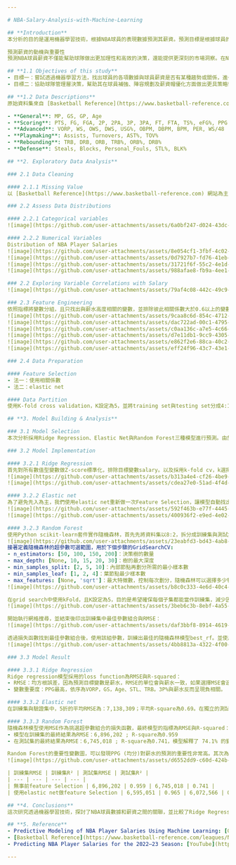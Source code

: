 ```yaml
---

# NBA-Salary-Analysis-with-Machine-Learning

## **Introduction**
本分析的目的是運用機器學習技術，根據NBA球員的表現數據預測其薪資。預測目標是根據球員的比賽統計數據，如得分、助攻、籃板等，來估算其薪資。

預測薪資的動機與重要性
預測NBA球員薪資不僅能幫助球隊做出更加理性和高效的決策，還能提供更深刻的市場洞察。在NBA這樣的高競爭、高薪資的聯賽中，薪資空間（cap room）和第一層奢侈稅線（the first apron）也是影響薪資結構的一個關鍵因素，因為球隊如果超過這一線，將面臨更多的財務限制和競爭壓力。因此，精確預測薪資對球隊非常重要。薪資專家（cap experts）在NBA球隊中扮演著至關重要的角色，他們專門負責制定薪資策略，確保球隊能夠在不違反聯盟規定的情況下，盡可能優化薪資結構。

## **1.1 Objectives of this study**
- 目標一：嘗試透過機器學習方法，找出球員的各項數據與球員薪資是否有某種趨勢或關係，進一步分析球員市場。
- 目標二：協助球隊管理層決策，幫助其在球員補強、陣容規劃及薪資帽優化方面做出更具策略性的決策。

## **1.2 Data Descriptions**
原始資料集來自 [Basketball Reference](https://www.basketball-reference.com/)，提供了 NBA 球員整個 2023/2024 賽季的綜合表現統計數據，包括一般數據與進階數據，加上自己爬蟲 [Hoop](https://hoop)。原始資料集的欄位有572筆，刪除24/25沒有薪水的球員後，最終包含426筆，其中包括51個變數，其中有3個categorical variable以及48個numerical variables。Response variable 為薪資，相較於期中報告，本次新增了球員進階數據，包括VORP、WS、OWS等。此處將變數以功能形式分組，劃分為：

- **General**: MP, GS, GP, Age
- **Scoring**: PTS, FG, FGA, 2P, 2PA, 3P, 3PA, FT, FTA, TS%, eFG%, PPG
- **Advanced**: VORP, WS, OWS, DWS, USG%, OBPM, DBPM, BPM, PER, WS/48
- **Playmaking**: Assists, Turnovers, AST%, TOV%
- **Rebounding**: TRB, DRB, ORB, TRB%, ORB%, DRB%
- **Defense**: Steals, Blocks, Personal_Fouls, STL%, BLK%

## **2. Exploratory Data Analysis**

### 2.1 Data Cleaning

#### 2.1.1 Missing Value
以 [Basketball Reference](https://www.basketball-reference.com) 網站為主，Kaggle資料集為輔，比對有薪水的球員。且如果球員在賽季中有轉隊紀錄，將會保留球員在兩個隊伍中的數據。約有100個球員在24/25賽季沒有薪水紀錄，可能未獲得報價或合約，因此將這些球員剔除。

### 2.2 Assess Data Distributions

#### 2.2.1 Categorical variables
![image](https://github.com/user-attachments/assets/6a0bf247-d024-43dc-8fe3-1d49f8c1d4a2)

#### 2.2.2 Numerical Variables
Distribution of NBA Player Salaries
![image](https://github.com/user-attachments/assets/8e054cf1-3fbf-4c02-80e9-24f26302284e)
![image](https://github.com/user-attachments/assets/0d7927b7-fd76-41eb-ae58-7f09c8aa984d)
![image](https://github.com/user-attachments/assets/31721f6f-55c2-4e1d-8518-594f6529f51e)
![image](https://github.com/user-attachments/assets/988afae8-fb9a-4ee1-9065-8d38ac2ac94b)

### 2.2 Exploring Variable Correlations with Salary
![image](https://github.com/user-attachments/assets/79af4c08-442c-49c9-961a-6f28d26d248d)

### 2.3 Feature Engineering
依照指標將變數分組，且只找出與薪水高度相關的變數，並排除彼此相關係數大於0.6以上的變數。避免多重共線性。
![image](https://github.com/user-attachments/assets/9caa8c6d-854c-4712-a367-fe86513995f7)
![image](https://github.com/user-attachments/assets/dac722ad-00c1-4795-bd2d-31ce55f16f94)
![image](https://github.com/user-attachments/assets/c0aa136c-a7e5-4c66-aeed-fffd2a8feeab)
![image](https://github.com/user-attachments/assets/d7e11db1-9cc9-4305-9cb2-9276be8dc9f5)
![image](https://github.com/user-attachments/assets/e862f2e6-88ca-40c2-bf8e-48e8f27e296c)
![image](https://github.com/user-attachments/assets/eff24f96-43c7-43e1-a2f4-def9f5785288)

### 2.4 Data Preparation

#### Feature Selection
- 法一：使用相關係數
- 法二：elastic net

#### Data Partition
使用K-fold cross validation，K設定為5，並將training set與testing set分成4:1。可以降低overfitting的風險。

## **3. Model Building & Analysis**

### 3.1 Model Selection
本次分析採用Ridge Regression、Elastic Net與Random Forest三種模型進行預測。由於在前處理階段已經進行了共變異分析和特徵選擇，因此選擇Ridge Regression模型。為了全面評估變數篩選的效果，並避免偏見，我們同時使用Elastic Net進行變數篩選，並比較手動選擇變數與機器選擇變數的差異及其原因。最後，為了提高預測精度，我們選擇了更為強大的Random Forest模型，並進行Grid Search調參，對比直接訓練模型與經Elastic Net篩選後的變數組合，分析兩者在預測精度上的差異。

### 3.2 Model Implementation

#### 3.2.1 Ridge Regression
首先對所有數值型變數做Z-score標準化，排除目標變數salary。以及採用k-fold cv，k選擇5，5是最常用的。Ridge Regression會使用λ超參數，採用cross-vaildation選擇最佳值。
![image](https://github.com/user-attachments/assets/b313a4e4-cf26-4be9-aa5a-e9401b56d80b)
![image](https://github.com/user-attachments/assets/cdea27e0-51ad-4f4d-9c8e-b2fa013a8fa4)

#### 3.2.2 Elastic net
為了避免先入為主，我們使用elastic net重新做一次Feature Selection，讓模型自動找出重要變數且用於接下來的分析。同樣使用k-fold，k = 5，找出best alpha與lambda，程式碼與Ridge Regression都相同。Best alpha為5 fold的average alpha。
![image](https://github.com/user-attachments/assets/592f463b-e77f-4445-9961-ae3911ba86ab)
![image](https://github.com/user-attachments/assets/400936f2-e9ed-4e02-b121-31bf2bd45de4)

#### 3.2.3 Random Forest
使用Python scikit-learn套件實作隨機森林，首先先將資料集以8:2，拆分成訓練集與測試集。並設隨機種子保證條件一致。
![image](https://github.com/user-attachments/assets/23eabfd3-bd43-4ab8-affa-5215de766a8c)
接著定義隨機森林的超參數可選範圍，用於下個步驟的GridSearchCV:
- n_estimators: [50, 100, 150, 200]：決策樹的數量
- max_depth: [None, 10, 15, 20, 30]：樹的最大深度
- min_samples_split: [2, 5, 10]：內部節點再劃分所需的最小樣本數
- min_samples_leaf: [1, 2, 4]：葉節點最少樣本數
- max_features: [None, 'sqrt']：最大特徵數，控制每次劃分，隨機森林可以選擇多少特徵。
![image](https://github.com/user-attachments/assets/b8c0c333-4e6d-40c4-a0b6-bacc56659959)

在grid search中使用kFold，且K設定為5，目的是希望確保每個子集都能當作訓練集，減少因資料分配導致的偶然偏差。在 GridSearchCV 中，每一組超參數的組合都會訓練一次隨機森林模型，並使用均方誤差（MSE）作為評估指標進行參數搜尋，目的是找出能最小化誤差的最佳參數組合。
![image](https://github.com/user-attachments/assets/3beb6c3b-8ebf-4a55-8699-5bc56d0c064f)

開始執行網格搜尋，並結束後印出訓練集中最佳參數組合與RMSE：
![image](https://github.com/user-attachments/assets/daf3bbf8-8914-4619-aa5b-8ca3da4660df)

透過損失函數找到最佳參數組合後，使用該組參數，訓練出最佳的隨機森林模型best_rf。並使用預先切割好，獨立的測試集X_test與y_test，使用該模型預測結果。
![image](https://github.com/user-attachments/assets/4bb8813a-4322-4f00-acf0-9a450da329ae)

### 3.3 Model Result

#### 3.3.1 Ridge Regression
Ridge regression模型採用的loss function為RMSE與R-squared：
- RMSE：均方根誤差，因為預測目標變數是薪水，RMSE的單位會與薪水一致，如果選擇MSE會造成MSE過大且難以解釋。在K-fold的平均RMSE為81,152,002。平均R-square為0.611。在模型未看過的資料，也就是在測試集上的RMSE誤差為：6,585,107。R-squared：會介在0~1之間，可以反映特徵與目標變數變異的解釋能力，上圖表示在測試集上的 R-squared約為0.66，表示為模型中度解釋。
- 變數重要度：PPG最高，依序為VORP，GS，Age、STL、TRB。3P%與薪水反而呈現負相關。

#### 3.3.2 Elastic net
在訓練集與驗證集中，5折的平均RMSE為：7,138,309；平均R-square為0.69。在獨立的測試集中，RMSE為：7,135,066；R-square為：0.71。印出Elastic net的變數重要度。

#### 3.3.3 Random Forest
隨機森林模型使用MSE作為挑選超參數組合的損失函數，最終模型的指標為RMSE與R-squared：
- 模型在訓練集的最終結果為RMSE：6,896,202 ; R-square為0.959
- 在測試集的最終結果為RMSE：6,745,018 ; R-square為0.741，模型解釋了 74.1% 的變異性。實際與預測圖。

Random Forest的重要性變數圖，可以發現PPG (均分)對薪水的預測的重要性非常高。其次為Age (年齡)、FG (進球數)、TOV% (失誤率)、GS (先發場次)、STL (搶斷)、PF (犯規)。如果只使用Elastic net找出的變數放入隨機森林訓練，可以發現在訓練集與測試集的誤差都有下降。
![image](https://github.com/user-attachments/assets/d6552dd9-c60d-424b-8d3b-fa78b62362c3)

| 訓練集RMSE | 訓練集R² | 測試集RMSE | 測試集R² |
| --- | --- | --- | --- |
| 無事前feature Selection | 6,896,202 | 0.959 | 6,745,018 | 0.741 |
| 使用elastic net做feature Selection | 6,595,051 | 0.965 | 6,072,566 | 0.728 |

## **4. Conclusions**
這次研究透過機器學習技術，探討了NBA球員數據和薪資之間的關聯，並比較了Ridge Regression、Elastic Net以及Random Forest三種模型的表現。Ridge Regression在處理線性關係方面表現良好，而Random Forest在捕捉數據中的非線性關係方面更為突出。這些模型各有優勢，但也有明顯的不足。Ridge和Elastic Net雖然簡單高效，但在處理複雜的數據時效果有限；而Random Forest雖然強大，但也需要更高的計算資源。未來的研究可以更細緻地分析不同位置球員的薪資模型，因為控衛、中鋒等位置對技能的需求不同，影響薪資的因素也可能各異。此外，將球隊策略、球員合同等因素納入模型中，可能會提高預測的準確性。總之，這次研究不僅驗證了機器學習技術在運動數據分析中的潛力，也為球隊和經紀人在薪資管理和決策方面提供了新的數據支持。

## **5. Reference**
- Predictive Modeling of NBA Player Salaries Using Machine Learning: [GitHub](https://github.com/aishwarya-pawar/NBA-Players-Salary-Prediction)
- [Basketball Reference](https://www.basketball-reference.com/leagues/NBA_2024_advanced.html)
- Predicting NBA Player Salaries for the 2022–23 Season: [YouTube](https://www.youtube.com/watch?v=hyo5_dYjF0o)

---
```

